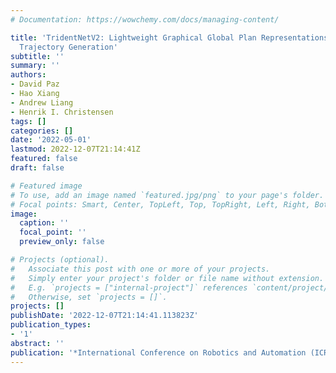```yaml
---
# Documentation: https://wowchemy.com/docs/managing-content/

title: 'TridentNetV2: Lightweight Graphical Global Plan Representations for Dynamic
  Trajectory Generation'
subtitle: ''
summary: ''
authors:
- David Paz
- Hao Xiang
- Andrew Liang
- Henrik I. Christensen
tags: []
categories: []
date: '2022-05-01'
lastmod: 2022-12-07T21:14:41Z
featured: false
draft: false

# Featured image
# To use, add an image named `featured.jpg/png` to your page's folder.
# Focal points: Smart, Center, TopLeft, Top, TopRight, Left, Right, BottomLeft, Bottom, BottomRight.
image:
  caption: ''
  focal_point: ''
  preview_only: false

# Projects (optional).
#   Associate this post with one or more of your projects.
#   Simply enter your project's folder or file name without extension.
#   E.g. `projects = ["internal-project"]` references `content/project/deep-learning/index.md`.
#   Otherwise, set `projects = []`.
projects: []
publishDate: '2022-12-07T21:14:41.113823Z'
publication_types:
- '1'
abstract: ''
publication: '*International Conference on Robotics and Automation (ICRA)*'
---
```

